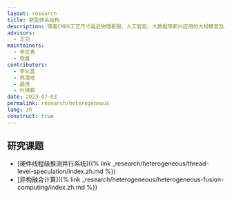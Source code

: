 ```yaml
---
layout: research
title: 新型体系结构
description: 随着CMOS工艺尺寸逼近物理极限、人工智能、大数据等新兴应用的大规模普及、以及旧信息体系不断构筑的生态兼容壁垒，使得通用处理器的发展面临三大挑战：工艺墙、能耗墙、指令墙。针对上述挑战，本研究小组开展了异构融合计算、多核推测并行、多态指令架构等创新微结构技术的研究来突破这三堵墙。
advisors:
  - 王剑
maintainers:
  - 李文青
  - 程鑫
contributors:
  - 李文晋
  - 燕澄皓
  - 晏悦
  - 叶锦鹏
date: 2023-07-03
permalink: research/heterogeneous
lang: zh
construct: true
---
```


## 研究课题

* [硬件线程级推测并行系统]({% link _research/heterogeneous/thread-level-speculation/index.zh.md %})
* [异构融合计算]({% link _research/heterogeneous/heterogeneous-fusion-computing/index.zh.md %})

